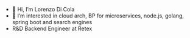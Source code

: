 - 👋 Hi, I’m Lorenzo Di Cola
- 👀 I’m interested in cloud arch, BP for microservices, node.js, golang, spring boot and search engines
- R&D Backend Engineer at Retex

<!---
Bridge98/Bridge98 is a ✨ special ✨ repository because its `README.md` (this file) appears on your GitHub profile.
You can click the Preview link to take a look at your changes.
--->
